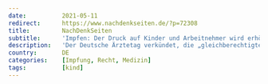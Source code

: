 ```yaml
---
date:          2021-05-11
redirect:      https://www.nachdenkseiten.de/?p=72308
title:         NachDenkSeiten
subtitle:      'Impfen: Der Druck auf Kinder und Arbeitnehmer wird erhöht'
description:   'Der Deutsche Ärztetag verkündet, die „gleichberechtigte gesellschaftliche Teilhabe“ könnten Familien „nur mit geimpften Kindern“ zurückerlangen. Mecklenburg-Vorpommern „erlaubt“ geimpften Urlaubern laut Medien die Einreise - Kindern jedoch nicht. Ein Amtsgerichtspräsident droht ungeimpften Mitarbeitern mit erheblichen Nachteilen. Impf-Angebote sind akzeptabel, aber eine Pflicht - und sei sie i ...'
country:       DE
categories:    [Impfung, Recht, Medizin]
tags:          [kind]
---
```

